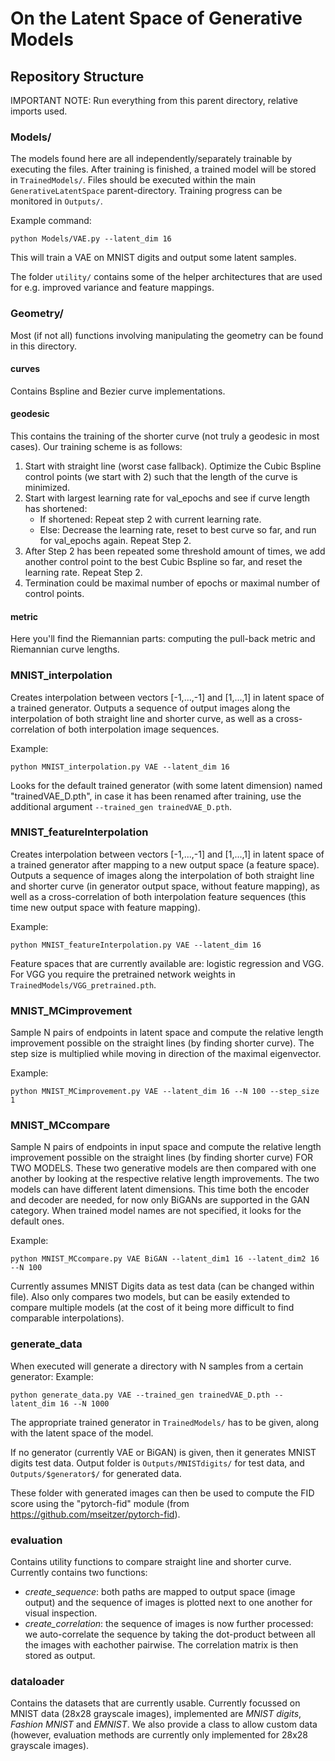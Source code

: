 # On the Latent Space of Generative Models



## Repository Structure

IMPORTANT NOTE: Run everything from this parent directory, relative imports used.



### Models/

The models found here are all independently/separately trainable by executing the files. After training is finished, a trained model will be stored in `TrainedModels/`. Files should be executed within the main `GenerativeLatentSpace` parent-directory. Training progress can be monitored in `Outputs/`.

Example command:
```
python Models/VAE.py --latent_dim 16
```
This will train a VAE on MNIST digits and output some latent samples.

The folder `utility/` contains some of the helper architectures that are used for e.g. improved variance and feature mappings.


### Geometry/

Most (if not all) functions involving manipulating the geometry can be found in this directory. 


#### curves

Contains Bspline and Bezier curve implementations.


#### geodesic

This contains the training of the shorter curve (not truly a geodesic in most cases). Our training scheme is as follows:

1. Start with straight line (worst case fallback). Optimize the Cubic Bspline control points (we start with 2) such that the length of the curve is minimized.
2. Start with largest learning rate for val_epochs and see if curve length has shortened:
    * If shortened: Repeat step 2 with current learning rate.
    * Else: Decrease the learning rate, reset to best curve so far, and run for val_epochs again. Repeat Step 2.
3. After Step 2 has been repeated some threshold amount of times, we add another control point to the best Cubic Bspline so far, and reset the learning rate. Repeat Step 2.
4. Termination could be maximal number of epochs or maximal number of control points.


#### metric

Here you'll find the Riemannian parts: computing the pull-back metric and Riemannian curve lengths.


### MNIST_interpolation

Creates interpolation between vectors [-1,...,-1] and [1,...,1] in latent space of a trained generator. Outputs a sequence of output images along the interpolation of both straight line and shorter curve, as well as a cross-correlation of both interpolation image sequences.

Example:
```
python MNIST_interpolation.py VAE --latent_dim 16
```

Looks for the default trained generator (with some latent dimension) named "trainedVAE_D.pth", in case it has been renamed after training, use the additional argument `--trained_gen trainedVAE_D.pth`. 


### MNIST_featureInterpolation

Creates interpolation between vectors [-1,...,-1] and [1,...,1] in latent space of a trained generator after mapping to a new output space (a feature space). Outputs a sequence of images along the interpolation of both straight line and shorter curve (in generator output space, without feature mapping), as well as a cross-correlation of both interpolation feature sequences (this time new output space with feature mapping). 

Example:
```
python MNIST_featureInterpolation.py VAE --latent_dim 16
```

Feature spaces that are currently available are: logistic regression and VGG. For VGG you require the pretrained network weights in `TrainedModels/VGG_pretrained.pth`.


### MNIST_MCimprovement

Sample N pairs of endpoints in latent space and compute the relative length improvement possible on the straight lines (by finding shorter curve). The step size is multiplied while moving in direction of the maximal eigenvector.

Example:
```
python MNIST_MCimprovement.py VAE --latent_dim 16 --N 100 --step_size 1
```


### MNIST_MCcompare

Sample N pairs of endpoints in input space and compute the relative length improvement possible on the straight lines (by finding shorter curve) FOR TWO MODELS. These two generative models are then compared with one another by looking at the respective relative length improvements. The two models can have different latent dimensions. This time both the encoder and decoder are needed, for now only BiGANs are supported in the GAN category. When trained model names are not specified, it looks for the default ones.

Example:
```
python MNIST_MCcompare.py VAE BiGAN --latent_dim1 16 --latent_dim2 16 --N 100
```

Currently assumes MNIST Digits data as test data (can be changed within file). Also only compares two models, but can be easily extended to compare multiple models (at the cost of it being more difficult to find comparable interpolations).


### generate_data

When executed will generate a directory with N samples from a certain generator:
Example:
```
python generate_data.py VAE --trained_gen trainedVAE_D.pth --latent_dim 16 --N 1000
```
The appropriate trained generator in `TrainedModels/` has to be given, along with the latent space of the model.

If no generator (currently VAE or BiGAN) is given, then it generates MNIST digits test data. Output folder is `Outputs/MNISTdigits/` for test data, and `Outputs/$generator$/` for generated data.

These folder with generated images can then be used to compute the FID score using the "pytorch-fid" module (from https://github.com/mseitzer/pytorch-fid).


### evaluation 

Contains utility functions to compare straight line and shorter curve. Currently contains two functions:

* *create_sequence*: both paths are mapped to output space (image output) and the sequence of images is plotted next to one another for visual inspection.
* *create_correlation*: the sequence of images is now further processed: we auto-correlate the sequence by taking the dot-product between all the images with eachother pairwise. The correlation matrix is then stored as output.


### dataloader

Contains the datasets that are currently usable. Currently focussed on MNIST data (28x28 grayscale images), implemented are _MNIST digits_, _Fashion MNIST_ and _EMNIST_. We also provide a class to allow custom data (however, evaluation methods are currently only implemented for 28x28 grayscale images).